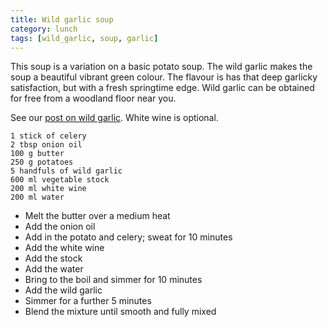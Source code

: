 ```yaml
---
title: Wild garlic soup
category: lunch
tags: [wild_garlic, soup, garlic]
---
```

This soup is a variation on a basic potato soup. The wild garlic makes the soup a beautiful vibrant green colour. The flavour is has that deep garlicky satisfaction, but with a fresh springtime edge. Wild garlic can be obtained for free from a woodland floor near you. 

See our [post on wild garlic](https://fodblog.github.io/2017/wild_garlic/). White wine is optional. 

	1 stick of celery
	2 tbsp onion oil
	100 g butter
	250 g potatoes 
	5 handfuls of wild garlic
	600 ml vegetable stock 
	200 ml white wine
	200 ml water
	
* Melt the butter over a medium heat
* Add the onion oil
* Add in the potato and celery; sweat for 10 minutes
* Add the white wine
* Add the stock
* Add the water
* Bring to the boil and simmer for 10 minutes
* Add the wild garlic
* Simmer for a further 5 minutes
* Blend the mixture until smooth and fully mixed
